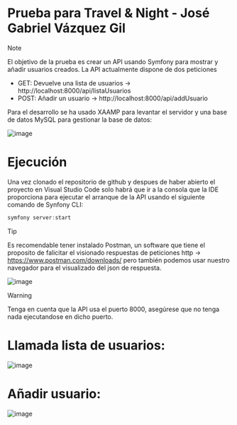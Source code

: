 # Prueba para Travel & Night - José Gabriel Vázquez Gil

> [!NOTE]
> El objetivo de la prueba es crear un API usando Symfony para mostrar y añadir usuarios creados.
> La API actualmente dispone de dos peticiones
> - GET: Devuelve una lista de usuarios -> http://localhost:8000/api/listaUsuarios
> - POST: Añadir un usuario -> http://localhost:8000/api/addUsuario
>
> Para el desarrollo se ha usado XAAMP para levantar el servidor y una base de datos MySQL para gestionar la base de datos:
> 
> ![image](https://github.com/JGVG/prueba_tnight_php/assets/37996973/618e94ea-d127-4fcd-afb6-83cee6b53255)


# Ejecución
Una vez clonado el repositorio de github y despues de haber abierto el proyecto en Visual Studio Code solo habrá que ir a la consola que la IDE proporciona para ejecutar el arranque de la API usando el siguiente comando de Synfony CLI:

```js
symfony server:start
```

> [!TIP]
> Es recomendable tener instalado Postman, un software que tiene el proposito de falicitar el visionado respuestas de peticiones http -> https://www.postman.com/downloads/ pero también podemos usar nuestro navegador para el visualizado del json de respuesta.
> 
>![image](https://github.com/JGVG/prueba_tnight_php/assets/37996973/4176f1fb-cad0-4a1f-b3dd-45ed3fd83fad)


> [!WARNING]
> Tenga en cuenta que la API usa el puerto 8000, asegúrese que no tenga nada ejecutandose en dicho puerto.

# Llamada lista de usuarios:
![image](https://github.com/JGVG/prueba_tnight_php/assets/37996973/01246279-8448-4367-a476-2ec93ce35c63)

# Añadir usuario:
![image](https://github.com/JGVG/prueba_tnight_php/assets/37996973/93529e75-08f2-4cf0-9303-339dc7df2e6b)
